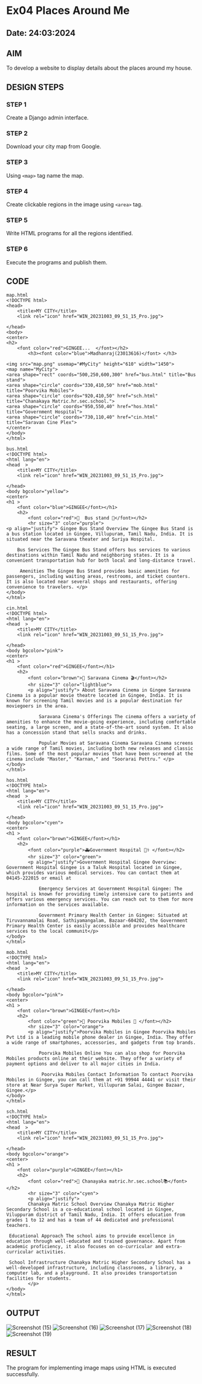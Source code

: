 # Ex04 Places Around Me
## Date: 24:03:2024

## AIM
To develop a website to display details about the places around my house.

## DESIGN STEPS

### STEP 1
Create a Django admin interface.

### STEP 2
Download your city map from Google.

### STEP 3
Using ```<map>``` tag name the map.

### STEP 4
Create clickable regions in the image using ```<area>``` tag.

### STEP 5
Write HTML programs for all the regions identified.

### STEP 6
Execute the programs and publish them.

## CODE
```
map.html
<!DOCTYPE html>
<head>
    <title>MY CITY</title>
    <link rel="icon" href="WIN_20231003_09_51_15_Pro.jpg">

</head>
<body>
<center>
<h2>
    <font color="red">GINGEE...  </font></h2>
        <h3><font color="blue">Madhanraj(23013616)</font> </h3>
  
<img src="map.png" usemap="#MyCity" height="610" width="1450">
<map name="MyCity">
<area shape="rect" coords="500,250,600,300" href="bus.html" title="Bus stand">
<area shape="circle" coords="330,410,50" href="mob.html" title="Poorvika Mobiles">
<area shape="circle" coords="920,410,50" href="sch.html" title="Chanakaya Matric.hr.sec.school.">
<area shape="circle" coords="950,550,40" href="hos.html" title="Government Hospital">
<area shape="circle" coords="730,110,40" href="cin.html" title="Saravan Cine Plex">
</center>
</body>
</html>

bus.html
<!DOCTYPE html>
<html lang="en">
<head  >
    <title>MY CITY</title>
    <link rel="icon" href="WIN_20231003_09_51_15_Pro.jpg">

</head>
<body bgcolor="yellow">
<center>
<h1 >
    <font color="blue">GINGEE</font></h1>
    <h2>
        <font color="red">🚌  Bus stand 🚏</font></h2>
        <hr size="3" color="purple">
<p align="justify"> Gingee Bus Stand Overview The Gingee Bus Stand is a bus station located in Gingee, Villupuram, Tamil Nadu, India. It is situated near the Saravana theater and Suriya Hospital. 

    Bus Services The Gingee Bus Stand offers bus services to various destinations within Tamil Nadu and neighboring states. It is a convenient transportation hub for both local and long-distance travel. 
    
     Amenities The Gingee Bus Stand provides basic amenities for passengers, including waiting areas, restrooms, and ticket counters. It is also located near several shops and restaurants, offering convenience to travelers. </p>        
</body>
</html>

cin.html
<!DOCTYPE html>
<html lang="en">
<head  >
    <title>MY CITY</title>
    <link rel="icon" href="WIN_20231003_09_51_15_Pro.jpg">

</head>
<body bgcolor="pink">
<center>
<h1 >
    <font color="red">GINGEE</font></h1>
    <h2>
        <font color="brown">🎥 Saravana Cinema 🎬</font></h2>
        <hr size="3" color="lightblue">
        <p align="justify"> About Saravana Cinema in Gingee Saravana Cinema is a popular movie theatre located in Gingee, India. It is known for screening Tamil movies and is a popular destination for moviegoers in the area. 

            Saravana Cinema's Offerings The cinema offers a variety of amenities to enhance the movie-going experience, including comfortable seating, a large screen, and a state-of-the-art sound system. It also has a concession stand that sells snacks and drinks. 
            
            Popular Movies at Saravana Cinema Saravana Cinema screens a wide range of Tamil movies, including both new releases and classic films. Some of the most popular movies that have been screened at the cinema include "Master," "Karnan," and "Soorarai Pottru." </p>  
</body>
</html>

hos.html
<!DOCTYPE html>
<html lang="en">
<head  >
    <title>MY CITY</title>
    <link rel="icon" href="WIN_20231003_09_51_15_Pro.jpg">

</head>
<body bgcolor="cyen">
<center>
<h1 >
    <font color="brown">GINGEE</font></h1>
    <h2>
        <font color="purple">🚑Government Hospital 👩‍⚕️ </font></h2>
        <hr size="3" color="green">
        <p align="justify">Government Hospital Gingee Overview: Government Hospital Gingee is a Taluk Hospital located in Gingee, which provides various medical services. You can contact them at 04145-222015 or email at  

            Emergency Services at Government Hospital Gingee: The hospital is known for providing timely intensive care to patients and offers various emergency services. You can reach out to them for more information on the services available. 
            
            Government Primary Health Center in Gingee: Situated at Tiruvannamalai Road, Sathiyamangalam, Bazaar-604202, the Government Primary Health Center is easily accessible and provides healthcare services to the local communit</p>    
</body>
</html>

mob.html
<!DOCTYPE html>
<html lang="en">
<head  >
    <title>MY CITY</title>
    <link rel="icon" href="WIN_20231003_09_51_15_Pro.jpg">

</head>
<body bgcolor="pink">
<center>
<h1 >
    <font color="brown">GINGEE</font></h1>
    <h2>
        <font color="green">📱 Poorvika Mobiles 🛒 </font></h2>
        <hr size="3" color="orange">
        <p align="justify">Poorvika Mobiles in Gingee Poorvika Mobiles Pvt Ltd is a leading mobile phone dealer in Gingee, India. They offer a wide range of smartphones, accessories, and gadgets from top brands. 

            Poorvika Mobiles Online You can also shop for Poorvika Mobiles products online at their website. They offer a variety of payment options and deliver to all major cities in India. 
            
             Poorvika Mobiles Contact Information To contact Poorvika Mobiles in Gingee, you can call them at +91 99944 44441 or visit their store at Near Surya Super Market, Villupuram Salai, Gingee Bazaar, Gingee.</p>    
</body>
</html>

sch.html
<!DOCTYPE html>
<html lang="en">
<head  >
    <title>MY CITY</title>
    <link rel="icon" href="WIN_20231003_09_51_15_Pro.jpg">

</head>
<body bgcolor="orange">
<center>
<h1 >
    <font color="purple">GINGEE</font></h1>
    <h2>
        <font color="red">🏫 Chanayaka matric.hr.sec.school📚</font></h2>
        <hr size="3" color="cyen">
        <p align="justify">
        Chanakya Matric School Overview Chanakya Matric Higher Secondary School is a co-educational school located in Gingee, Viluppuram district of Tamil Nadu, India. It offers education from grades 1 to 12 and has a team of 44 dedicated and professional teachers. 

 Educational Approach The school aims to provide excellence in education through well-educated and trained governance. Apart from academic proficiency, it also focuses on co-curricular and extra-curricular activities. 

 School Infrastructure Chanakya Matric Higher Secondary School has a well-developed infrastructure, including classrooms, a library, a computer lab, and a playground. It also provides transportation facilities for students. 
        </p>           
</body>
</html>
```

## OUTPUT
![Screenshot (15)](https://github.com/madhanraj67/NearMe/assets/150319515/537bff80-2199-413c-b5e6-e4b8005512a1)
![Screenshot (16)](https://github.com/madhanraj67/NearMe/assets/150319515/cf44c385-5018-4f2e-92a8-8d79a72601f5)
![Screenshot (17)](https://github.com/madhanraj67/NearMe/assets/150319515/2348cbc6-f43f-468c-afe3-aaff4b83209e)
![Screenshot (18)](https://github.com/madhanraj67/NearMe/assets/150319515/0a0b12dc-4b48-4981-9512-4dade76e4891)
![Screenshot (19)](https://github.com/madhanraj67/NearMe/assets/150319515/5eab9b54-ee0e-404d-83ae-cb3e31803136)












## RESULT
The program for implementing image maps using HTML is executed successfully.
